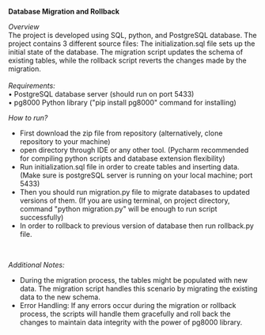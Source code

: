 **Database Migration and Rollback**

_Overview_
<br />
The project is developed using SQL, python, and PostgreSQL database. The project contains 3 different source files: The initialization.sql file sets up the initial state of the database. The migration script updates the schema of existing tables, while the rollback script reverts the changes made by the migration.<br />
<br />
_Requirements:_
<br />
•	PostgreSQL database server (should run on port 5433)
<br />
•	pg8000 Python library ("pip install pg8000" command for installing)

_How to run?_
<br />
* First download the zip file from repository (alternatively, clone repository to your machine) 
* open directory through IDE or any other tool. (Pycharm recommended for compiling python scripts and database extension flexibility)
* Run initialization.sql file in order to create tables and inserting data. (Make sure is postgreSQL server is running on your local machine; port 5433)
* Then you should run migration.py file to migrate databases to updated versions of them. (If you are using terminal, on project directory, command "python migration.py" will be enough to run script successfully)
* In order to rollback to previous version of database then run rollback.py file.
<br />

_Additional Notes:_
* During the migration process, the tables might be populated with new data. The migration script handles this scenario by migrating the existing data to the new schema.
* Error Handling: If any errors occur during the migration or rollback process, the scripts will handle them gracefully and roll back the changes to maintain data integrity with the power of pg8000 library.
